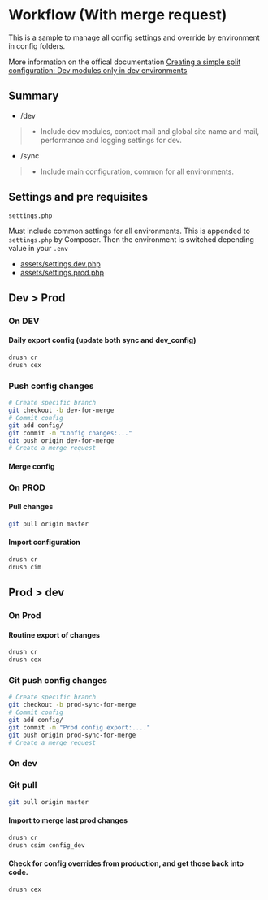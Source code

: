 # Workflow (With merge request)

This is a sample to manage all config settings and override by environment in config folders.

More information on the offical documentation [Creating a simple split configuration: Dev modules only in dev environments](https://www.drupal.org/docs/8/modules/configuration-split/creating-a-simple-split-configuration-dev-modules-only-in-dev)

## Summary

* /dev
> * Include dev modules, contact mail and global site name and mail, performance and logging settings for dev.

* /sync
> * Include main configuration, common for all environments.

## Settings and pre requisites

```settings.php```

Must include common settings for all environments. This is appended to `settings.php` by Composer.
Then the environment is switched depending value in your `.env`

* [assets/settings.dev.php](../assets/settings.dev.php)
* [assets/settings.prod.php](../assets/settings.prod.php)

## Dev > Prod

### On DEV

#### Daily export config (update both sync and dev_config)

```bash
drush cr
drush cex
```

### Push config changes

```bash
# Create specific branch
git checkout -b dev-for-merge
# Commit config
git add config/
git commit -m "Config changes:..."
git push origin dev-for-merge
# Create a merge request
```

#### Merge config

### On PROD

#### Pull changes

```bash
git pull origin master
```

#### Import configuration

```bash
drush cr
drush cim
```

## Prod > dev

### On Prod

#### Routine export of changes

```bash
drush cr
drush cex
```

### Git push config changes

```bash
# Create specific branch
git checkout -b prod-sync-for-merge
# Commit config
git add config/
git commit -m "Prod config export:...."
git push origin prod-sync-for-merge
# Create a merge request
```

### On dev

### Git pull

```bash
git pull origin master
```

#### Import to merge last prod changes

```bash
drush cr
drush csim config_dev
```

#### Check for config overrides from production, and get those back into code.

```drush cex```
